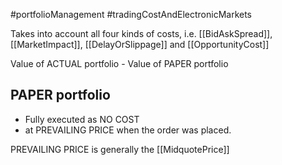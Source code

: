 #portfolioManagement #tradingCostAndElectronicMarkets 

Takes into account all four kinds of costs, i.e. [[BidAskSpread]], [[MarketImpact]], [[DelayOrSlippage]] and [[OpportunityCost]] 

Value of ACTUAL portfolio - Value of PAPER portfolio 

## PAPER portfolio 
- Fully executed as NO COST 
- at PREVAILING PRICE when the order was placed. 

PREVAILING PRICE is generally the [[MidquotePrice]] 
